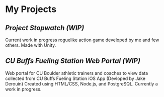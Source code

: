 
# My Projects


## _Project Stopwatch (WIP)_
Current work in progress roguelike action game developed by me and few others. Made with Unity.

## _CU Buffs Fueling Station Web Portal (WIP)_
Web portal for CU Boulder athletic trainers and coaches to view data collected from CU Buffs Fueling Station iOS App (Devloped by Jake Derouin)
Created using HTML/CSS, Node.js, and PostgreSQL. Currently a work in progress.
